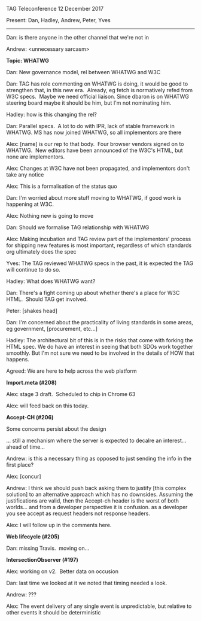 TAG Teleconference
12 December 2017


Present: Dan, Hadley, Andrew, Peter, Yves

---

Dan: is there anyone in the other channel that we're not in

Andrew: &lt;unnecessary sarcasm&gt;


**Topic: WHATWG**

Dan: New governance model, rel between WHATWG and W3C


Dan: TAG has role commenting on WHATWG is doing, it would be good to strengthen that, in this new era.&nbsp; Already, eg fetch is normatively refed from W3C specs.&nbsp; Maybe we need official liaison. Since dbaron is on WHATWG steering board maybe it should be him, but I'm not nominating him.


Hadley: how is this changing the rel?

Dan: Parallel specs.&nbsp; A lot to do with IPR, lack of stable framework in WHATWG. MS has now joined WHATWG, so all implementors are there

Alex: [name] is our rep to that body.&nbsp; Four browser vendors signed on to WHATWG.&nbsp; New editors have been announced of the W3C's HTML, but none are implementors.

Alex: Changes at W3C have not been propagated, and implementors don't take any notice

Alex: This is a formalisation of the status quo

Dan: I'm worried about more stuff moving to WHATWG, if good work is happening at W3C.

Alex: Nothing new is going to move

Dan: Should we formalise TAG relationship with WHATWG

Alex: Making incubation and TAG review part of the implementors' process for shipping new features is most important, regardless of which standards org ultimately does the spec

Yves: The TAG reviewed WHATWG specs in the past, it is expected the TAG will continue to do so.

Hadley: What does WHATWG want?

Dan: There's a fight coming up about whether there's a place for W3C HTML.&nbsp; Should TAG get involved.

Peter: [shakes head]


Dan: I'm concerned about the practicality of living standards in some areas, eg government, [procurement, etc...]

Hadley: The architectural bit of this is in the risks that come with forking the HTML spec. We do have an interest in seeing that both SDOs work together smoothly. But I'm not sure we need to be involved in the details of HOW that happens.&nbsp;

Agreed: We are here to help across the web platform&nbsp;

**Import.meta (#208)**

Alex: stage 3 draft.&nbsp; Scheduled to chip in Chrome 63

Alex: will feed back on this today.

**Accept-CH (#206)**

Some concerns persist about the design

... still a mechanism where the server is expected to decalre an interest... ahead of time...

Andrew: is this a necessary thing as opposed to just sending the info in the first place?


Alex: [concur]

Andrew: I think we should push back asking them to justify [this complex solution] to an alternative approach which has no downsides. Assuming the justifications are valid, then the Accept-ch header is the worst of both worlds... and from a developer perspective it is confusion. as a developer you see accept as request headers not response headers.

Alex: I will follow up in the comments here.

**Web lifecycle (#205)**

Dan: missing Travis.&nbsp; moving on...

**IntersectionObserver (#197)**

Alex: working on v2.&nbsp; Better data on occusion

Dan: last time we looked at it we noted that timing needed a look.

Andrew: ???

Alex: The event delivery of any single event is unpredictable, but relative to other events it should be deterministic




